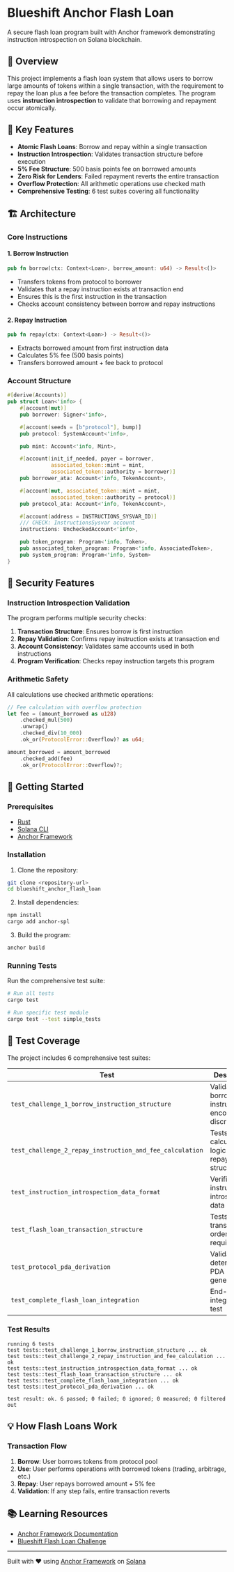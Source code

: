 # Blueshift Anchor Flash Loan

A secure flash loan program built with Anchor framework demonstrating instruction introspection on Solana blockchain.

## 🌟 Overview

This project implements a flash loan system that allows users to borrow large amounts of tokens within a single transaction, with the requirement to repay the loan plus a fee before the transaction completes. The program uses **instruction introspection** to validate that borrowing and repayment occur atomically.

## 🔑 Key Features

- **Atomic Flash Loans**: Borrow and repay within a single transaction
- **Instruction Introspection**: Validates transaction structure before execution
- **5% Fee Structure**: 500 basis points fee on borrowed amounts
- **Zero Risk for Lenders**: Failed repayment reverts the entire transaction
- **Overflow Protection**: All arithmetic operations use checked math
- **Comprehensive Testing**: 6 test suites covering all functionality

## 🏗️ Architecture

### Core Instructions

#### 1. **Borrow Instruction**

```rust
pub fn borrow(ctx: Context<Loan>, borrow_amount: u64) -> Result<()>
```

- Transfers tokens from protocol to borrower
- Validates that a repay instruction exists at transaction end
- Ensures this is the first instruction in the transaction
- Checks account consistency between borrow and repay instructions

#### 2. **Repay Instruction**

```rust
pub fn repay(ctx: Context<Loan>) -> Result<()>
```

- Extracts borrowed amount from first instruction data
- Calculates 5% fee (500 basis points)
- Transfers borrowed amount + fee back to protocol

### Account Structure

```rust
#[derive(Accounts)]
pub struct Loan<'info> {
    #[account(mut)]
    pub borrower: Signer<'info>,

    #[account(seeds = [b"protocol"], bump)]
    pub protocol: SystemAccount<'info>,

    pub mint: Account<'info, Mint>,

    #[account(init_if_needed, payer = borrower,
              associated_token::mint = mint,
              associated_token::authority = borrower)]
    pub borrower_ata: Account<'info, TokenAccount>,

    #[account(mut, associated_token::mint = mint,
              associated_token::authority = protocol)]
    pub protocol_ata: Account<'info, TokenAccount>,

    #[account(address = INSTRUCTIONS_SYSVAR_ID)]
    /// CHECK: InstructionsSysvar account
    instructions: UncheckedAccount<'info>,

    pub token_program: Program<'info, Token>,
    pub associated_token_program: Program<'info, AssociatedToken>,
    pub system_program: Program<'info, System>
}
```

## 🔐 Security Features

### Instruction Introspection Validation

The program performs multiple security checks:

1. **Transaction Structure**: Ensures borrow is first instruction
2. **Repay Validation**: Confirms repay instruction exists at transaction end
3. **Account Consistency**: Validates same accounts used in both instructions
4. **Program Verification**: Checks repay instruction targets this program

### Arithmetic Safety

All calculations use checked arithmetic operations:

```rust
// Fee calculation with overflow protection
let fee = (amount_borrowed as u128)
    .checked_mul(500)
    .unwrap()
    .checked_div(10_000)
    .ok_or(ProtocolError::Overflow)? as u64;

amount_borrowed = amount_borrowed
    .checked_add(fee)
    .ok_or(ProtocolError::Overflow)?;
```

## 🚀 Getting Started

### Prerequisites

- [Rust](https://www.rust-lang.org/tools/install)
- [Solana CLI](https://docs.solana.com/cli/install-solana-cli-tools)
- [Anchor Framework](https://www.anchor-lang.com/docs/installation)

### Installation

1. Clone the repository:

```bash
git clone <repository-url>
cd blueshift_anchor_flash_loan
```

2. Install dependencies:

```bash
npm install
cargo add anchor-spl
```

3. Build the program:

```bash
anchor build
```

### Running Tests

Run the comprehensive test suite:

```bash
# Run all tests
cargo test

# Run specific test module
cargo test --test simple_tests
```

## 🧪 Test Coverage

The project includes 6 comprehensive test suites:

| Test                                                     | Description                                              | Coverage                             |
| -------------------------------------------------------- | -------------------------------------------------------- | ------------------------------------ |
| `test_challenge_1_borrow_instruction_structure`          | Validates borrow instruction encoding and discriminators | Instruction structure, data encoding |
| `test_challenge_2_repay_instruction_and_fee_calculation` | Tests fee calculation logic and repay structure          | Fee math, overflow protection        |
| `test_instruction_introspection_data_format`             | Verifies instruction introspection data layout           | Cross-instruction data access        |
| `test_flash_loan_transaction_structure`                  | Tests transaction ordering requirements                  | Transaction validation logic         |
| `test_protocol_pda_derivation`                           | Validates deterministic PDA generation                   | Account derivation                   |
| `test_complete_flash_loan_integration`                   | End-to-end integration test                              | Full flash loan flow                 |

### Test Results

```
running 6 tests
test tests::test_challenge_1_borrow_instruction_structure ... ok
test tests::test_challenge_2_repay_instruction_and_fee_calculation ... ok
test tests::test_instruction_introspection_data_format ... ok
test tests::test_flash_loan_transaction_structure ... ok
test tests::test_complete_flash_loan_integration ... ok
test tests::test_protocol_pda_derivation ... ok

test result: ok. 6 passed; 0 failed; 0 ignored; 0 measured; 0 filtered out
```

## 💡 How Flash Loans Work

### Transaction Flow

1. **Borrow**: User borrows tokens from protocol pool
2. **Use**: User performs operations with borrowed tokens (trading, arbitrage, etc.)
3. **Repay**: User repays borrowed amount + 5% fee
4. **Validation**: If any step fails, entire transaction reverts

## 📚 Learning Resources

- [Anchor Framework Documentation](https://www.anchor-lang.com/)
- [Blueshift Flash Loan Challenge](https://learn.blueshift.gg/en/challenges/anchor-flash-loan)

---

Built with ❤️ using [Anchor Framework](https://www.anchor-lang.com/) on [Solana](https://solana.com/)
